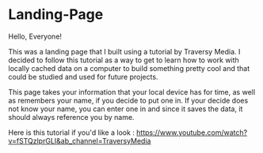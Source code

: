 # Landing-Page

Hello, Everyone!

This was a landing page that I built using a tutorial by Traversy Media. I decided to follow this tutorial as a way to get to learn how to work with locally cached data on a computer to build something pretty cool and that could be studied and used for future projects.

This page takes your information that your local device has for time, as well as remembers your name, if you decide to put one in.
If your decide does not know your name, you can enter one in and since it saves the data, it should always reference you by name. 

Here is this tutorial if you'd like a look : https://www.youtube.com/watch?v=fSTQzlprGLI&ab_channel=TraversyMedia
